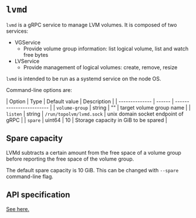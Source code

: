 `lvmd`
======

`lvmd` is a gRPC service to manage LVM volumes.  It is composed of two services:
- VGService
    - Provide volume group information: list logical volume, list and watch free bytes
- LVService
    - Provide management of logical volumes: create, remove, resize

`lvmd` is intended to be run as a systemd service on the node OS.

Command-line options are:

| Option         | Type   | Default value            | Description                          |
| -------------- | ------ | ------------------------ |
| `volume-group` | string | ""                       | target volume group name             |
| `listen`       | string | `/run/topolvm/lvmd.sock` | unix domain socket endpoint of gRPC  |
| `spare`        | uint64 | 10                       | Storage capacity in GiB to be spared |

Spare capacity
--------------

LVMd subtracts a certain amount from the free space of a volume group before
reporting the free space of the volume group.

The default spare capacity is 10 GiB.  This can be changed with `--spare` command-line flag.

API specification
-----------------

[See here.](./lvmd-protocol.md)
